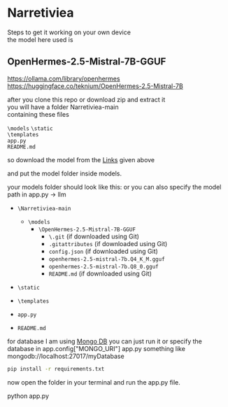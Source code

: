 # Narretiviea  

Steps to get it working on your own device  
the model here used is  
## OpenHermes-2.5-Mistral-7B-GGUF 
https://ollama.com/library/openhermes  
https://huggingface.co/teknium/OpenHermes-2.5-Mistral-7B  

after you clone this repo or download zip and extract it  
you will have a folder Narretiviea-main  
containing these files  

`\models`
`\static`  
`\templates`  
`app.py`  
`README.md`  

so download the model from the [Links](#openhermes-25-mistral-7b-gguf) given above

and put the model folder inside models.

your models folder should look like this:
or you can also specify the model path in app.py -> llm

- `\Narretiviea-main`
  - `\models`
    - `\OpenHermes-2.5-Mistral-7B-GGUF`
      - `\.git` (if downloaded using Git)
      - `.gitattributes` (if downloaded using Git)
      - `config.json` (if downloaded using Git)
      - `openhermes-2.5-mistral-7b.Q4_K_M.gguf`
      - `openhermes-2.5-mistral-7b.Q8_0.gguf`
      - `README.md` (if downloaded using Git)

- `\static`
- `\templates`
- `app.py`
- `README.md`

for database I am using [Mongo DB](https://www.mongodb.com/)
you can just run it or specify the database in app.config["MONGO_URI"]
app.py something like mongodb://localhost:27017/myDatabase

```bash
pip install -r requirements.txt
```

now open the folder in your terminal and run the app.py file.

python app.py
